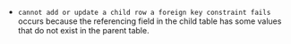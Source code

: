 - `cannot add or update a child row a foreign key constraint fails` occurs because the referencing field in the child table has some values that do not exist in the parent table.
